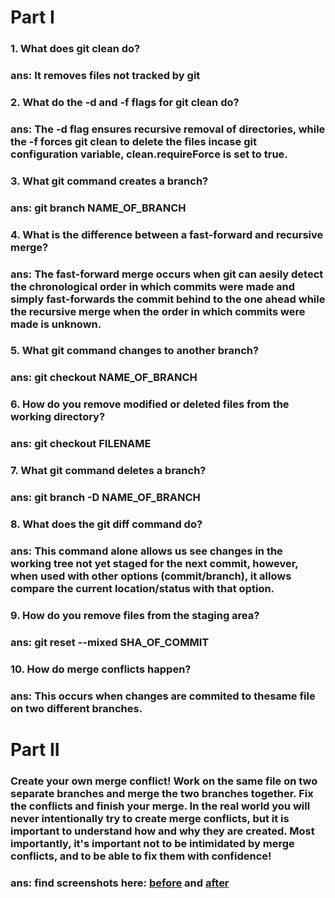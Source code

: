 # Part I

### 1. What does git clean do?
### ans: It removes files not tracked by git

### 2. What do the -d and -f flags for git clean do?
### ans: The -d flag ensures recursive removal of directories, while the -f forces git clean to delete the files incase git configuration variable, clean.requireForce is set to true. 

### 3. What git command creates a branch?
### ans: git branch NAME_OF_BRANCH 

### 4. What is the difference between a fast-forward and recursive merge?
### ans: The fast-forward merge occurs when git can aesily detect the chronological order in which commits were made and simply fast-forwards the commit behind to the one ahead while the recursive merge when the order in which commits were made is unknown.

### 5. What git command changes to another branch?
### ans: git checkout NAME_OF_BRANCH

### 6. How do you remove modified or deleted files from the working directory?
### ans: git checkout FILENAME

### 7. What git command deletes a branch?
### ans: git branch -D NAME_OF_BRANCH

### 8. What does the git diff command do?
### ans: This command alone allows us see changes in the working tree not yet staged for the next commit, however, when used with other options (commit/branch), it allows compare the current location/status with that option.

### 9. How do you remove files from the staging area?
### ans: git reset --mixed SHA_OF_COMMIT

### 10. How do merge conflicts happen?
### ans: This occurs when changes are commited to thesame file on two different branches.

# Part II

### Create your own merge conflict! Work on the same file on two separate branches and merge the two branches together. Fix the conflicts and finish your merge. In the real world you will never intentionally try to create merge conflicts, but it is important to understand how and why they are created. Most importantly, it's important not to be intimidated by merge conflicts, and to be able to fix them with confidence!

### ans: find screenshots here: [before](/git-and-github/branching-and-merging-screenshots/branching-and-merging-solution-part2-before.png) and [after](/git-and-github/branching-and-merging-screenshots/branching-and-merging-solution-part2-after.png)